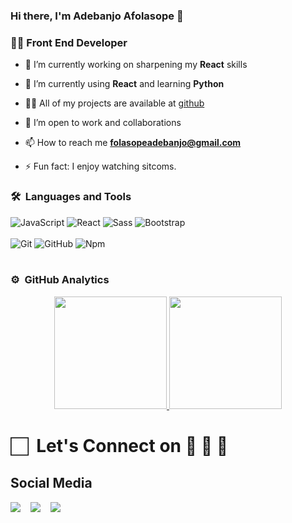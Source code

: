 ### Hi there, I'm Adebanjo Afolasope 👋

<!--
**myname** is a ✨ _special_ ✨ repository because its `README.md` (this file) appears on your GitHub profile.
Here are some ideas to get you started:
- 🔭 I’m currently working on ...
- 🌱 I’m currently learning ...
- 👯 I’m looking to collaborate on ...
- 🤔 I’m looking for help with ...
- 💬 Ask me about ...
- 📫 How to reach me: ...
- 😄 Pronouns: ...
- ⚡ Fun fact: ...
-->

<h3>👨‍💻 Front End Developer </h3>

- 🔭 I’m currently working on sharpening my **React** skills

- 🌱 I’m currently using **React** and learning **Python**

- 👨‍💻 All of my projects are available at [github](https://github.com/afolasope?tab=repositories)

- 👯 I’m open to work and collaborations

- 📫 How to reach me **folasopeadebanjo@gmail.com**

- ⚡ Fun fact: I enjoy watching sitcoms.

### 🛠 &nbsp;Languages and Tools

![JavaScript](https://img.shields.io/badge/-JavaScript-%23F7DF1C?style=for-the-badge&logo=javascript&logoColor=000000&labelColor=%23F7DF1C&color=%23FFCE5A)
![React](https://img.shields.io/badge/-React-61DAFB?style=for-the-badge&logo=react&logoColor=ffffff)
![Sass](https://img.shields.io/badge/-Sass-%23CC6699?style=for-the-badge&logo=sass&logoColor=ffffff)
![Bootstrap](https://img.shields.io/badge/Bootstrap-563D7C?style=for-the-badge&logo=bootstrap&logoColor=white)
<br>
<br>
![Git](https://img.shields.io/badge/-Git-%23F05032?style=for-the-badge&logo=git&logoColor=%23ffffff)
![GitHub](https://img.shields.io/badge/-GitHub-181717?style=for-the-badge&logo=github)
![Npm](https://img.shields.io/badge/-npm-CB3837?style=for-the-badge&logo=npm)
<br>
<br>

<!-- ![Markdown](https://img.shields.io/badge/Markdown-000000?style=for-the-badge&logo=markdown&logoColor=white)
![VS Code](http://img.shields.io/badge/-VS%20Code-007ACC?style=for-the-badge&logo=visual-studio-code&logoColor=ffffff)
<br/> -->

### ⚙️ &nbsp;GitHub Analytics

<p align="center">
<a href="https://github.com/afolasope">
<img height="180em" src="https://github-readme-stats-eight-theta.vercel.app/api?username=afolasope&show_icons=true&theme=algolia&include_all_commits=true&count_private=true"/>
<img height="180em" src="https://github-readme-stats-eight-theta.vercel.app/api/top-langs/?username=afolasope&layout=compact&langs_count=8&theme=algolia"/>
</a>
</p>

# 🏻&nbsp; Let's Connect on 👨 🤝 👩

## Social Media

<p>
 <a href="mailto:folasopeadebanjo@gmail.com"><img
src="https://img.shields.io/badge/Gmail-D14836?style=for-the-badge&logo=gmail&logoColor=white"
/></a>
&nbsp;&nbsp;
<a href="https://twitter.com/afolasope_"><img src="https://img.shields.io/badge/Twitter-1DA1F2?style=for-the-badge&logo=twitter&logoColor=white"/></a> 
&nbsp;&nbsp;
<a href="hhttps://www.linkedin.com/in/afolasope-adebanjo-a58970191//"><img src="https://img.shields.io/badge/LinkedIn-1877F2?style=for-the-badge&logo=linkedin&logoColor=white"/></a>
&nbsp;&nbsp;
</p>
